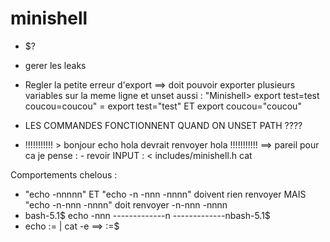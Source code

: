 # minishell

- $?

- gerer les leaks

- Regler la petite erreur d'export
==> doit pouvoir exporter plusieurs variables sur la meme ligne et unset aussi : "Minishell> export test=test coucou=coucou" = export test="test" ET export coucou="coucou"

- LES COMMANDES FONCTIONNENT QUAND ON UNSET PATH ????

- !!!!!!!!!!! > bonjour echo hola devrait renvoyer hola !!!!!!!!!!!
==> pareil pour ca je pense : - revoir INPUT  : < includes/minishell.h cat 

Comportements chelous :
- "echo -nnnnn" ET "echo -n -nnn -nnnn" doivent rien renvoyer MAIS "echo -n-nnn -nnnn" doit renvoyer -n-nnn -nnnn
- bash-5.1$ echo -nnn -------------n
-------------nbash-5.1$
- echo $:$= | cat -e ==> $:$=$
